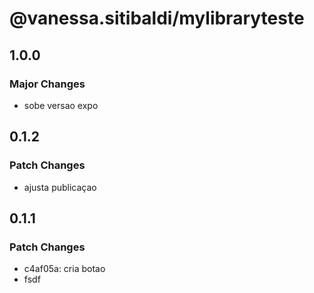 # @vanessa.sitibaldi/mylibraryteste

## 1.0.0

### Major Changes

- sobe versao expo

## 0.1.2

### Patch Changes

- ajusta publicaçao

## 0.1.1

### Patch Changes

- c4af05a: cria botao
- fsdf
